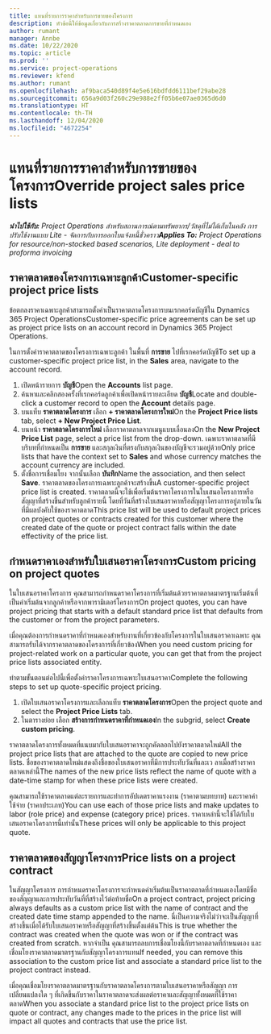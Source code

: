 ```yaml
---
title: แทนที่รายการราคาสำหรับการขายของโครงการ
description: หัวข้อนี้ให้ข้อมูลเกี่ยวกับการสร้างราคาตลาดการขายที่กำหนดเอง
author: rumant
manager: Annbe
ms.date: 10/22/2020
ms.topic: article
ms.prod: ''
ms.service: project-operations
ms.reviewer: kfend
ms.author: rumant
ms.openlocfilehash: af9baca540d89f4e5e616bdfdd6111bef29abe28
ms.sourcegitcommit: 656a9d03f260c29e988e2ff05b6e07ae0365d6d0
ms.translationtype: HT
ms.contentlocale: th-TH
ms.lasthandoff: 12/04/2020
ms.locfileid: "4672254"
---
```

# <a name="override-project-sales-price-lists"></a><span data-ttu-id="493a8-103">แทนที่รายการราคาสำหรับการขายของโครงการ</span><span class="sxs-lookup"><span data-stu-id="493a8-103">Override project sales price lists</span></span>

<span data-ttu-id="493a8-104">_**นำไปใช้กับ:** Project Operations สำหรับสถานการณ์ตามทรัพยากร/วัสดุที่ไม่ได้เก็บในคลัง การปรับใช้งานแบบ Lite - จัดการกับการออกใบแจ้งหนี้ชั่วคราว_</span><span class="sxs-lookup"><span data-stu-id="493a8-104">_**Applies To:** Project Operations for resource/non-stocked based scenarios, Lite deployment - deal to proforma invoicing_</span></span>

## <a name="customer-specific-project-price-lists"></a><span data-ttu-id="493a8-105">ราคาตลาดของโครงการเฉพาะลูกค้า</span><span class="sxs-lookup"><span data-stu-id="493a8-105">Customer-specific project price lists</span></span>

<span data-ttu-id="493a8-106">ข้อตกลงราคาเฉพาะลูกค้าสามารถตั้งค่าเป็นราคาตลาดโครงการบนเรกคอร์ดบัญชีใน Dynamics 365 Project Operations</span><span class="sxs-lookup"><span data-stu-id="493a8-106">Customer-specific price agreements can be set up as project price lists on an account record in Dynamics 365 Project Operations.</span></span>

<span data-ttu-id="493a8-107">ในการตั้งค่าราคาตลาดของโครงการเฉพาะลูกค้า ในพื้นที่ **การขาย** ไปที่เรกคอร์ดบัญชี</span><span class="sxs-lookup"><span data-stu-id="493a8-107">To set up a customer-specific project price list, in the **Sales** area, navigate to the account record.</span></span>

1. <span data-ttu-id="493a8-108">เปิดหน้ารายการ **บัญชี**</span><span class="sxs-lookup"><span data-stu-id="493a8-108">Open the **Accounts** list page.</span></span>
2. <span data-ttu-id="493a8-109">ค้นหาและคลิกสองครั้งที่เรกคอร์ดลูกค้าเพื่อเปิดหน้ารายละเอียด **บัญชี**</span><span class="sxs-lookup"><span data-stu-id="493a8-109">Locate and double-click a customer record to open the **Account** details page.</span></span>
3. <span data-ttu-id="493a8-110">บนแท็บ **ราคาตลาดโครงการ** เลือก **+ ราคาตลาดโครงการใหม่**</span><span class="sxs-lookup"><span data-stu-id="493a8-110">On the **Project Price lists** tab, select **+ New Project Price List**.</span></span>
4. <span data-ttu-id="493a8-111">บนหน้า **ราคาตลาดโครงการใหม่** เลือกราคาตลาดจากเมนูแบบเลื่อนลง</span><span class="sxs-lookup"><span data-stu-id="493a8-111">On the **New Project Price List** page, select a price list from the drop-down.</span></span> <span data-ttu-id="493a8-112">เฉพาะราคาตลาดที่มีบริบทที่กำหนดเป็น **การขาย** และสกุลเงินที่ตรงกับสกุลเงินของบัญชีจะรวมอยู่ด้วย</span><span class="sxs-lookup"><span data-stu-id="493a8-112">Only price lists that have the context set to **Sales** and whose currency matches the account currency are included.</span></span>
5. <span data-ttu-id="493a8-113">ตั้งชื่อการเชื่อมโยง จากนั้นเลือก **บันทึก**</span><span class="sxs-lookup"><span data-stu-id="493a8-113">Name the association, and then select **Save**.</span></span> <span data-ttu-id="493a8-114">ราคาตลาดของโครงการเฉพาะลูกค้าจะสร้างขึ้น</span><span class="sxs-lookup"><span data-stu-id="493a8-114">A customer-specific project price list is created.</span></span> <span data-ttu-id="493a8-115">ราคาตลาดนี้จะใช้เพื่อเริ่มต้นราคาโครงการในใบเสนอโครงการหรือสัญญาที่สร้างขึ้นสำหรับลูกค้ารายนี้ โดยที่วันที่สร้างใบเสนอราคาหรือสัญญาโครงการอยู่ภายในวันที่มีผลบังคับใช้ของราคาตลาด</span><span class="sxs-lookup"><span data-stu-id="493a8-115">This price list will be used to default project prices on project quotes or contracts created for this customer where the created date of the quote or project contract falls within the date effectivity of the price list.</span></span>

## <a name="custom-pricing-on-project-quotes"></a><span data-ttu-id="493a8-116">กำหนดราคาเองสำหรับใบเสนอราคาโครงการ</span><span class="sxs-lookup"><span data-stu-id="493a8-116">Custom pricing on project quotes</span></span>

<span data-ttu-id="493a8-117">ในใบเสนอราคาโครงการ คุณสามารถกำหนดราคาโครงการที่เริ่มต้นด้วยราคาตลาดมาตรฐานเริ่มต้นที่เป็นค่าเริ่มต้นจากลูกค้าหรือจากพารามิเตอร์โครงการ</span><span class="sxs-lookup"><span data-stu-id="493a8-117">On project quotes, you can have project pricing that starts with a default standard price list that defaults from the customer or from the project parameters.</span></span>

<span data-ttu-id="493a8-118">เมื่อคุณต้องการกำหนดราคาที่กำหนดเองสำหรับงานที่เกี่ยวข้องกับโครงการในใบเสนอราคาเฉพาะ คุณสามารถรับได้จากราคาตลาดของโครงการที่เกี่ยวข้อง</span><span class="sxs-lookup"><span data-stu-id="493a8-118">When you need custom pricing for project-related work on a particular quote, you can get that from the project price lists associated entity.</span></span>

<span data-ttu-id="493a8-119">ทำตามขั้นตอนต่อไปนี้เพื่อตั้งค่าราคาโครงการเฉพาะใบเสนอราคา</span><span class="sxs-lookup"><span data-stu-id="493a8-119">Complete the following steps to set up quote-specific project pricing.</span></span>

1. <span data-ttu-id="493a8-120">เปิดใบเสนอราคาโครงการและเลือกแท็บ **ราคาตลาดโครงการ**</span><span class="sxs-lookup"><span data-stu-id="493a8-120">Open the project quote and select the **Project Price Lists** tab.</span></span>
2. <span data-ttu-id="493a8-121">ในตารางย่อย เลือก **สร้างการกำหนดราคาที่กำหนดเอง**</span><span class="sxs-lookup"><span data-stu-id="493a8-121">In the subgrid, select **Create custom pricing**.</span></span>

<span data-ttu-id="493a8-122">ราคาตลาดโครงการทั้งหมดที่แนบมากับใบเสนอราคาจะถูกคัดลอกไปยังราคาตลาดใหม่</span><span class="sxs-lookup"><span data-stu-id="493a8-122">All the project price lists that are attached to the quote are copied to new price lists.</span></span> <span data-ttu-id="493a8-123">ชื่อของราคาตลาดใหม่แสดงถึงชื่อของใบเสนอราคาที่มีการประทับวันที่และเว ลาเมื่อสร้างราคาตลาดเหล่านี้</span><span class="sxs-lookup"><span data-stu-id="493a8-123">The names of the new price lists reflect the name of quote with a date-time stamp for when these price lists were created.</span></span>

<span data-ttu-id="493a8-124">คุณสามารถใช้ราคาตลาดแต่ละรายการและทำการอัปเดตราคาแรงงาน (ราคาตามบทบาท) และราคาค่าใช้จ่าย (ราคาประเภท)</span><span class="sxs-lookup"><span data-stu-id="493a8-124">You can use each of those price lists and make updates to labor (role price) and expense (category price) prices.</span></span> <span data-ttu-id="493a8-125">ราคาเหล่านี้จะใช้ได้กับใบเสนอราคาโครงการนี้เท่านั้น</span><span class="sxs-lookup"><span data-stu-id="493a8-125">These prices will only be applicable to this project quote.</span></span>

## <a name="price-lists-on-a-project-contract"></a><span data-ttu-id="493a8-126">ราคาตลาดของสัญญาโครงการ</span><span class="sxs-lookup"><span data-stu-id="493a8-126">Price lists on a project contract</span></span>

<span data-ttu-id="493a8-127">ในสัญญาโครงการ การกำหนดราคาโครงการจะกำหนดค่าเริ่มต้นเป็นราคาตลาดที่กำหนดเองโดยมีชื่อของสัญญาและการประทับวันที่ที่สร้างไว้ต่อท้ายชื่อ</span><span class="sxs-lookup"><span data-stu-id="493a8-127">On a project contract, project pricing always defaults as a custom price list with the name of contract and the created date time stamp appended to the name.</span></span> <span data-ttu-id="493a8-128">นี่เป็นความจริงไม่ว่าจะเป็นสัญญาที่สร้างขึ้นเมื่อได้รับใบเสนอราคาหรือสัญญาที่สร้างขึ้นตั้งแต่ต้น</span><span class="sxs-lookup"><span data-stu-id="493a8-128">This is true whether the contract was created when the quote was won or if the contract was created from scratch.</span></span> <span data-ttu-id="493a8-129">หากจำเป็น คุณสามารถลบการเชื่อมโยงนี้กับราคาตลาดที่กำหนดเอง และเชื่อมโยงราคาตลาดมาตรฐานกับสัญญาโครงการแทน</span><span class="sxs-lookup"><span data-stu-id="493a8-129">If needed, you can remove this association to the custom price list and associate a standard price list to the project contract instead.</span></span>

<span data-ttu-id="493a8-130">เมื่อคุณเชื่อมโยงราคาตลาดมาตรฐานกับราคาตลาดโครงการตามใบเสนอราคาหรือสัญญา การเปลี่ยนแปลงใด ๆ ที่เกิดขึ้นกับราคาในราคาตลาดจะส่งผลต่อราคาและสัญญาทั้งหมดที่ใช้ราคาตลาด</span><span class="sxs-lookup"><span data-stu-id="493a8-130">When you associate a standard price list to the project price lists on quote or contract, any changes made to the prices in the price list will impact all quotes and contracts that use the price list.</span></span>
